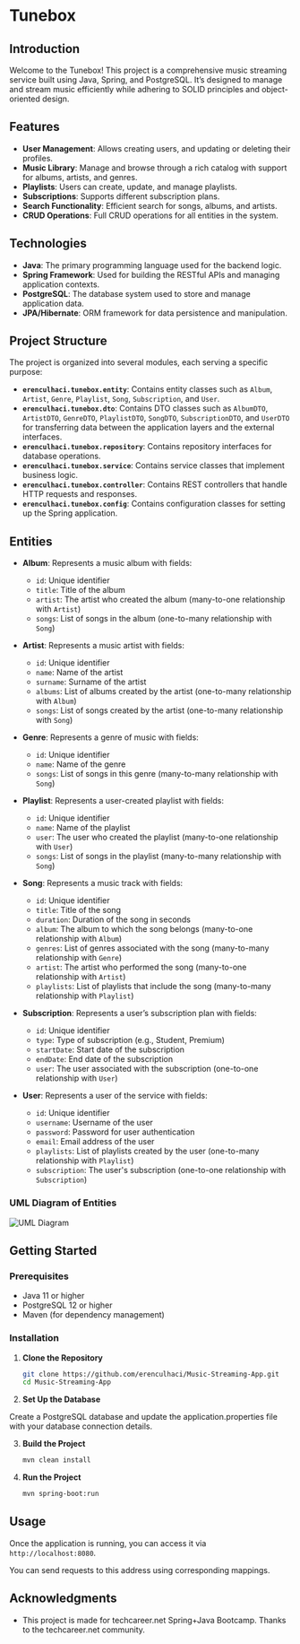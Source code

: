 # Tunebox

## Introduction

Welcome to the Tunebox! This project is a comprehensive music streaming service built using Java, Spring, and PostgreSQL. It’s designed to manage and stream music efficiently while adhering to SOLID principles and object-oriented design.

## Features

- **User Management**: Allows creating users, and updating or deleting their profiles.
- **Music Library**: Manage and browse through a rich catalog with support for albums, artists, and genres.
- **Playlists**: Users can create, update, and manage playlists.
- **Subscriptions**: Supports different subscription plans.
- **Search Functionality**: Efficient search for songs, albums, and artists.
- **CRUD Operations**: Full CRUD operations for all entities in the system.

## Technologies

- **Java**: The primary programming language used for the backend logic.
- **Spring Framework**: Used for building the RESTful APIs and managing application contexts.
- **PostgreSQL**: The database system used to store and manage application data.
- **JPA/Hibernate**: ORM framework for data persistence and manipulation.

## Project Structure

The project is organized into several modules, each serving a specific purpose:

- **`erenculhaci.tunebox.entity`**: Contains entity classes such as `Album`, `Artist`, `Genre`, `Playlist`, `Song`, `Subscription`, and `User`.
- **`erenculhaci.tunebox.dto`**: Contains DTO classes such as `AlbumDTO`, `ArtistDTO`, `GenreDTO`, `PlaylistDTO`, `SongDTO`, `SubscriptionDTO`, and `UserDTO` for transferring data between the application layers and the external interfaces.
- **`erenculhaci.tunebox.repository`**: Contains repository interfaces for database operations.
- **`erenculhaci.tunebox.service`**: Contains service classes that implement business logic.
- **`erenculhaci.tunebox.controller`**: Contains REST controllers that handle HTTP requests and responses.
- **`erenculhaci.tunebox.config`**: Contains configuration classes for setting up the Spring application.

## Entities

- **Album**: Represents a music album with fields:
  - `id`: Unique identifier
  - `title`: Title of the album
  - `artist`: The artist who created the album (many-to-one relationship with `Artist`)
  - `songs`: List of songs in the album (one-to-many relationship with `Song`)

- **Artist**: Represents a music artist with fields:
  - `id`: Unique identifier
  - `name`: Name of the artist
  - `surname`: Surname of the artist
  - `albums`: List of albums created by the artist (one-to-many relationship with `Album`)
  - `songs`: List of songs created by the artist (one-to-many relationship with `Song`)

- **Genre**: Represents a genre of music with fields:
  - `id`: Unique identifier
  - `name`: Name of the genre
  - `songs`: List of songs in this genre (many-to-many relationship with `Song`)

- **Playlist**: Represents a user-created playlist with fields:
  - `id`: Unique identifier
  - `name`: Name of the playlist
  - `user`: The user who created the playlist (many-to-one relationship with `User`)
  - `songs`: List of songs in the playlist (many-to-many relationship with `Song`)

- **Song**: Represents a music track with fields:
  - `id`: Unique identifier
  - `title`: Title of the song
  - `duration`: Duration of the song in seconds
  - `album`: The album to which the song belongs (many-to-one relationship with `Album`)
  - `genres`: List of genres associated with the song (many-to-many relationship with `Genre`)
  - `artist`: The artist who performed the song (many-to-one relationship with `Artist`)
  - `playlists`: List of playlists that include the song (many-to-many relationship with `Playlist`)

- **Subscription**: Represents a user’s subscription plan with fields:
  - `id`: Unique identifier
  - `type`: Type of subscription (e.g., Student, Premium)
  - `startDate`: Start date of the subscription
  - `endDate`: End date of the subscription
  - `user`: The user associated with the subscription (one-to-one relationship with `User`)

- **User**: Represents a user of the service with fields:
  - `id`: Unique identifier
  - `username`: Username of the user
  - `password`: Password for user authentication
  - `email`: Email address of the user
  - `playlists`: List of playlists created by the user (one-to-many relationship with `Playlist`)
  - `subscription`: The user's subscription (one-to-one relationship with `Subscription`)

### UML Diagram of Entities
![UML Diagram](https://github.com/user-attachments/assets/49921e5d-e4a0-4aab-8a3e-233885e7e69d)

## Getting Started

### Prerequisites

- Java 11 or higher
- PostgreSQL 12 or higher
- Maven (for dependency management)

### Installation

1. **Clone the Repository**

   ```bash
   git clone https://github.com/erenculhaci/Music-Streaming-App.git
   cd Music-Streaming-App

2. **Set Up the Database**

Create a PostgreSQL database and update the application.properties file with your database connection details.

3. **Build the Project**
   ```bash
   mvn clean install

4. **Run the Project**
   ```bash
   mvn spring-boot:run

## Usage

Once the application is running, you can access it via `http://localhost:8080`.

You can send requests to this address using corresponding mappings.

## Acknowledgments

- This project is made for techcareer.net Spring+Java Bootcamp. Thanks to the techcareer.net community. 

